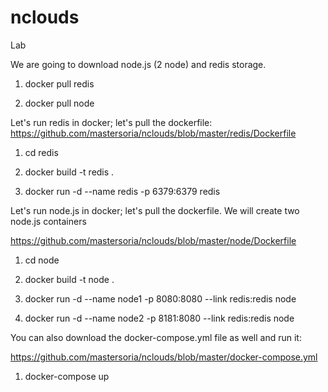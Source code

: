 # nclouds
Lab

We are going to download node.js (2 node) and redis storage.

  1. docker pull redis
  
  2. docker pull node

Let's run redis in docker; let's pull the dockerfile: https://github.com/mastersoria/nclouds/blob/master/redis/Dockerfile 

  1. cd redis
 
  2. docker build -t redis .
 
  3. docker run -d --name redis -p 6379:6379 redis
 
Let's run node.js in docker; let's pull the dockerfile. We will create two node.js containers
 
 https://github.com/mastersoria/nclouds/blob/master/node/Dockerfile
 
  1. cd node
 
  2. docker build -t node .
  
  3. docker run -d --name node1 -p 8080:8080 --link redis:redis node
  
  4. docker run -d --name node2 -p 8181:8080 --link redis:redis node
  
You can also download the docker-compose.yml file as well and run it: 

 https://github.com/mastersoria/nclouds/blob/master/docker-compose.yml 
 
  1. docker-compose up
  
  
  
  


